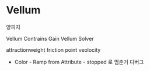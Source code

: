 # Vellum

양피지

Vellum Contrains Gain
Vellum Solver

attractionweight
friction
point veolocity


- Color - Ramp from Attribute - stopped 로 멈춘거 디버그